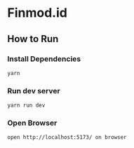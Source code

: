 # Finmod.id

## How to Run

### Install Dependencies

```
yarn
```

### Run dev server

```
yarn run dev
```

### Open Browser

```
open http://localhost:5173/ on browser
```
